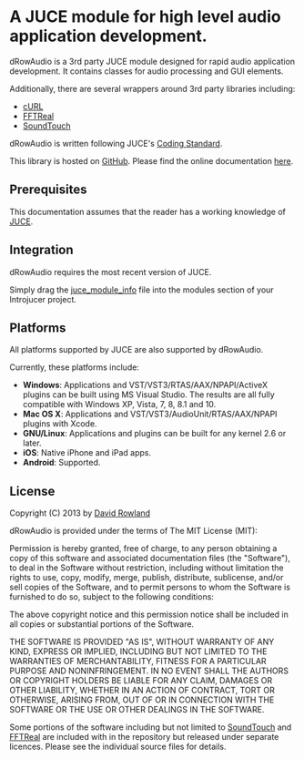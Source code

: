 # A JUCE module for high level audio application development.

dRowAudio is a 3rd party JUCE module designed for rapid audio application development. It contains classes for audio processing and GUI elements.

Additionally, there are several wrappers around 3rd party libraries including:
* [cURL](https://github.com/bagder/curl)
* [FFTReal](http://ldesoras.free.fr/prod.html)
* [SoundTouch](http://www.surina.net/soundtouch/index.html)

dRowAudio is written following JUCE's [Coding Standard](http://www.juce.com/learn/coding-standards).

This library is hosted on [GitHub](https://github.com/drowaudio/drowaudio).
Please find the online documentation [here](http://drowaudio.co.uk/docs/).

## Prerequisites

This documentation assumes that the reader has a working knowledge of [JUCE](https://github.com/julianstorer/JUCE).

## Integration

dRowAudio requires the most recent version of JUCE.

Simply drag the [juce_module_info](https://github.com/jrlanglois/drowaudio/blob/master/juce_module_info) file into the modules section of your Introjucer project.

## Platforms

All platforms supported by JUCE are also supported by dRowAudio.

Currently, these platforms include:
* **Windows**: Applications and VST/VST3/RTAS/AAX/NPAPI/ActiveX plugins can be built 
using MS Visual Studio. The results are all fully compatible with Windows XP, Vista, 7, 8, 8.1 and 10.
* **Mac OS X**: Applications and VST/VST3/AudioUnit/RTAS/AAX/NPAPI plugins with Xcode.
* **GNU/Linux**: Applications and plugins can be built for any kernel 2.6 or later.
* **iOS**: Native iPhone and iPad apps.
* **Android**: Supported.

## License

Copyright (C) 2013 by [David Rowland](mailto:dave@drowaudio.co.uk)

dRowAudio is provided under the terms of The MIT License (MIT):

Permission is hereby granted, free of charge, to any person obtaining a copy of this software and associated documentation files (the "Software"), to deal in the Software without restriction, including without limitation the rights to use, copy, modify, merge, publish, distribute, sublicense, and/or sell copies of the Software, and to permit persons to whom the Software is furnished to do so, subject to the following conditions:

The above copyright notice and this permission notice shall be included in all copies or substantial portions of the Software.

THE SOFTWARE IS PROVIDED "AS IS", WITHOUT WARRANTY OF ANY KIND, EXPRESS OR IMPLIED, INCLUDING BUT NOT LIMITED TO THE WARRANTIES OF MERCHANTABILITY, FITNESS FOR A PARTICULAR PURPOSE AND NONINFRINGEMENT. IN NO EVENT SHALL THE AUTHORS OR COPYRIGHT HOLDERS BE LIABLE FOR ANY CLAIM, DAMAGES OR OTHER LIABILITY, WHETHER IN AN ACTION OF CONTRACT, TORT OR OTHERWISE, ARISING FROM, OUT OF OR IN CONNECTION WITH THE SOFTWARE OR THE USE OR OTHER DEALINGS IN THE SOFTWARE.

Some portions of the software including but not limited to [SoundTouch](http://www.surina.net/soundtouch/index.html) and [FFTReal](http://ldesoras.free.fr/prod.html) are included with in the repository but released under separate licences. Please see the individual source files for details.
